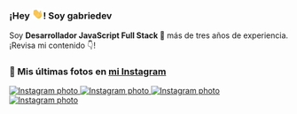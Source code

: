 <h3>¡Hey <img src="https://raw.githubusercontent.com/ABSphreak/ABSphreak/master/gifs/Hi.gif" width="20px" decondig="async">! Soy gabriedev</h3>

<p>Soy <strong>Desarrollador JavaScript Full Stack 🚀</strong> más de tres años de experiencia.<br />¡Revisa mi contenido 👇!</p>

### 📸 Mis últimas fotos en [mi Instagram](https://instagram.com/gabrie.dev)


<a href='https://instagram.com/p/CygbQv4uqxM' target='_blank'>
  <img width='20%' src='https://instagram.fkiv8-1.fna.fbcdn.net/v/t51.2885-15/391525959_236593062741789_5868561716480810596_n.webp?stp=dst-jpg_e35&_nc_ht=instagram.fkiv8-1.fna.fbcdn.net&_nc_cat=109&_nc_ohc=T6oukIFtcWEAX-VWZN1&edm=APU89FABAAAA&ccb=7-5&oh=00_AfBOm86W7Pcn_eWmNBBWJqiL9863dhR4XJDDbTY5jCi4uw&oe=653B67A5&_nc_sid=bc0c2c' alt='Instagram photo' />
</a>
<a href='https://instagram.com/p/CxTmOF6vN8M' target='_blank'>
  <img width='20%' src='https://instagram.fkiv8-1.fna.fbcdn.net/v/t51.2885-15/378565944_323878180141713_8920720304536029091_n.jpg?stp=dst-jpg_e15&_nc_ht=instagram.fkiv8-1.fna.fbcdn.net&_nc_cat=109&_nc_ohc=4ItOVLZ79kMAX_SwAHC&edm=APU89FABAAAA&ccb=7-5&oh=00_AfCzjj_36wPERxskw0OUMLK1eB_NGHJ3wyXbdZP5Z-iWjQ&oe=653A59D8&_nc_sid=bc0c2c' alt='Instagram photo' />
</a>
<a href='https://instagram.com/p/CxLlYVlupp3' target='_blank'>
  <img width='20%' src='https://instagram.fkiv8-1.fna.fbcdn.net/v/t51.2885-15/377997579_196784406648750_7872949112471886655_n.webp?stp=dst-jpg_e35&_nc_ht=instagram.fkiv8-1.fna.fbcdn.net&_nc_cat=106&_nc_ohc=lOtrtx2vlzYAX-Lf8eX&edm=APU89FABAAAA&ccb=7-5&oh=00_AfAd4XEatDsuW-5I36-0MWWYrhvHc2lFfDGmX7xLxEghoQ&oe=6539C4DB&_nc_sid=bc0c2c' alt='Instagram photo' />
</a>
<a href='https://instagram.com/p/CxIn_Irugo4' target='_blank'>
  <img width='20%' src='https://instagram.fkiv8-1.fna.fbcdn.net/v/t51.2885-15/376780815_821779196307492_4053583912414574279_n.jpg?stp=dst-jpg_e15&_nc_ht=instagram.fkiv8-1.fna.fbcdn.net&_nc_cat=100&_nc_ohc=UDMFiwZJGZYAX_cToE2&edm=APU89FABAAAA&ccb=7-5&oh=00_AfAuq2WINHIYU3bWsl5Ldvwo8_O8FV7Ig72iJXqT00Yk5g&oe=653A9183&_nc_sid=bc0c2c' alt='Instagram photo' />
</a>
